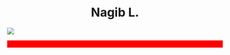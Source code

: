 <h1 align="center">Nagib L.</h1>
<img src="https://img.shields.io/badge/GIT-E44C30?style=for-the-badge&logo=git&logoColor=white"/>
<p style="background-color:red;">.</p>